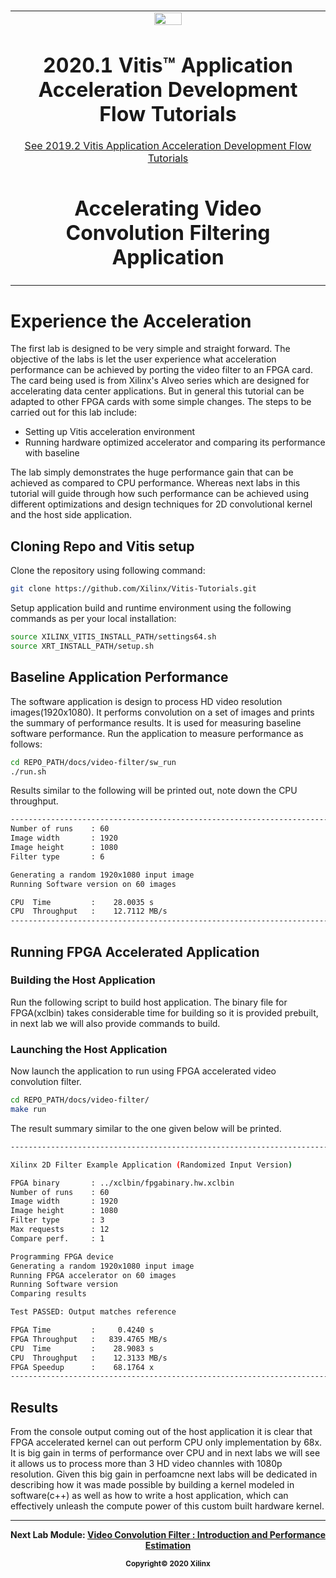 ﻿﻿<table>
 <tr>
   <td align="center"><img src="https://www.xilinx.com/content/dam/xilinx/imgs/press/media-kits/corporate/xilinx-logo.png" width="30%"/><h1>2020.1 Vitis™ Application Acceleration Development Flow Tutorials</h1>
   <a href="https://github.com/Xilinx/Vitis-Tutorials/branches/all">See 2019.2 Vitis Application Acceleration Development Flow Tutorials</a>
   </td>
 </tr>
 <tr>
 <td align="center"><h1>Accelerating Video Convolution Filtering Application
 </td>
 </tr>
</table>

# Experience the Acceleration
The first lab is designed to be very simple and straight forward. The objective of the labs is let the user experience what acceleration performance can be achieved by porting the video filter to an FPGA card. The card being used is from Xilinx's Alveo series which are designed for accelerating data center applications. But in general this tutorial can be adapted to other FPGA cards with some simple changes.
 The steps to be carried out for this lab include:
- Setting up Vitis acceleration environment
- Running hardware optimized accelerator and comparing its performance with baseline

The lab simply demonstrates the huge performance gain that can be achieved as compared to CPU performance. Whereas next labs in this tutorial will guide through how such performance can be achieved using different optimizations and design techniques for 2D convolutional kernel and the host side application.
## Cloning Repo and Vitis setup
Clone the repository using following command:
```bash
git clone https://github.com/Xilinx/Vitis-Tutorials.git
```
Setup application build and runtime environment using the following commands as per your local installation:

```bash
source XILINX_VITIS_INSTALL_PATH/settings64.sh
source XRT_INSTALL_PATH/setup.sh
```


## Baseline Application Performance
The software application is design to process HD video resolution images(1920x1080). It performs convolution on a set of images and prints the summary of performance results. It is used for measuring baseline software performance. Run the application to measure performance as follows:

```bash
cd REPO_PATH/docs/video-filter/sw_run
./run.sh 
```
Results similar to the following will be printed out, note down the CPU throughput.

```bash
----------------------------------------------------------------------------
Number of runs    : 60
Image width       : 1920
Image height      : 1080
Filter type       : 6

Generating a random 1920x1080 input image
Running Software version on 60 images

CPU  Time         :    28.0035 s
CPU  Throughput   :    12.7112 MB/s
----------------------------------------------------------------------------
```

## Running FPGA Accelerated Application
### Building the Host Application
Run the following script to build host application. The binary file for FPGA(xclbin) takes considerable time for building so it is provided prebuilt, in next lab we will also provide commands to build.

### Launching the Host Application
Now launch the application to run using FPGA accelerated video convolution filter. 

```bash
cd REPO_PATH/docs/video-filter/
make run
```
The result summary similar to the one given below will be printed.
```bash
----------------------------------------------------------------------------

Xilinx 2D Filter Example Application (Randomized Input Version)

FPGA binary       : ../xclbin/fpgabinary.hw.xclbin
Number of runs    : 60
Image width       : 1920
Image height      : 1080
Filter type       : 3
Max requests      : 12
Compare perf.     : 1

Programming FPGA device
Generating a random 1920x1080 input image
Running FPGA accelerator on 60 images
Running Software version
Comparing results

Test PASSED: Output matches reference

FPGA Time         :     0.4240 s
FPGA Throughput   :   839.4765 MB/s
CPU  Time         :    28.9083 s
CPU  Throughput   :    12.3133 MB/s
FPGA Speedup      :    68.1764 x
----------------------------------------------------------------------------
```

## Results
 From the console output coming out of the host application it is clear that FPGA accelerated kernel can out perform CPU only implementation by 68x. It is big gain in terms of performance over CPU and in next labs we will see it allows us to process more than 3 HD video channles with 1080p resolution. Given this big gain in perfoamcne next labs will be dedicated in describing how it was made possible by building a kernel modeled in software(c++) as well as how to write a host application, which can effectively unleash the compute power of this custom built hardware kernel.


---------------------------------------

<p align="center"><b>
Next Lab Module: <a href="./lab1_app_introduction_performance_estimation.md">Video Convolution Filter : Introduction and Performance Estimation</a>
<p align="center"><sup>Copyright&copy; 2020 Xilinx</sup></p>
</b></p>
 